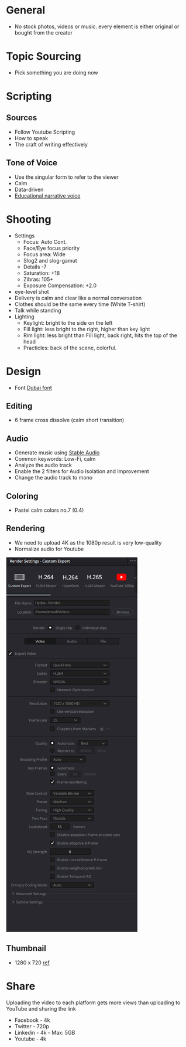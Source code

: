 # General

+ No stock photos, videos or music. every element is either original or bought from the creator


# Topic Sourcing

- Pick something you are doing now

# Scripting

## Sources
- Follow Youtube Scripting
- How to speak
- The craft of writing effectively

## Tone of Voice
+ Use the singular form to refer to the viewer
+ Calm
+ Data-driven
+ [Educational narrative voice ](https://youtu.be/wfUT6eY0Krw?t=910)

# Shooting

+ Settings
  + Focus: Auto Cont.
  + Face/Eye focus priority
  + Focus area: Wide
  + Slog2 and slog-gamut
  + Details -7
  + Saturation: +18
  + Zibras: 105+
  + Exposure Compensation: +2.0
+ eye-level shot
+ Delivery is calm and clear like a normal conversation
+ Clothes should be the same every time (White T-shirt)
+ Talk while standing
+ Lighting
  + Keylight: bright to the side on the left
  + Fill light: less bright to the right, higher than key light
  + Rim light: less bright than Fill light, back right, hits the top of the head
  + Practicles: back of the scene, colorful.

# Design 
+ Font [Dubai font](https://dubaifont.com/)
  
## Editing
+ 6 frame cross dissolve (calm short transition)

## Audio
+ Generate music using [Stable Audio](https://stableaudio.com/)
+ Common keywords: Low-Fi, calm
+ Analyze the audio track
+  Enable the 2 filters for Audio Isolation and Improvement
+  Change the audio track to mono

## Coloring
+ Pastel calm colors no.7 (0.4)

## Rendering
- We need to upload 4K as the 1080p result is very low-quality
- Normalize audio for Youtube

![](/public/655c8d7818d19f0d577f5a340b7bdc3cbe62069ff651cf0d807309c457f65941.png)

## Thumbnail
+ 1280 x 720 [ref](https://support.google.com/youtube/answer/72431)

# Share
Uploading the video to each platform gets more views than uploading to YouTube and sharing the link

+ Facebook - 4k
+ Twitter - 720p
+ Linkedin - 4k - Max: 5GB
+ Youtube - 4k

